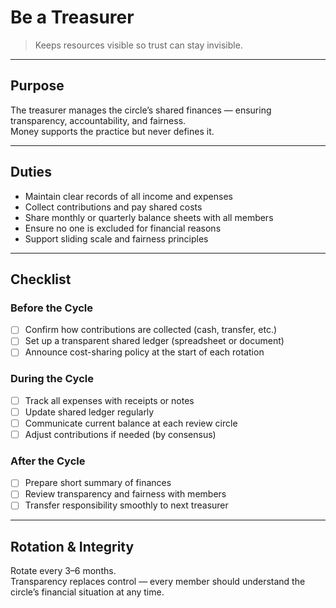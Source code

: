 # Be a Treasurer  
> Keeps resources visible so trust can stay invisible.

---

## Purpose
The treasurer manages the circle’s shared finances — ensuring transparency, accountability, and fairness.  
Money supports the practice but never defines it.

---

## Duties
- Maintain clear records of all income and expenses  
- Collect contributions and pay shared costs  
- Share monthly or quarterly balance sheets with all members  
- Ensure no one is excluded for financial reasons  
- Support sliding scale and fairness principles  

---

## Checklist

### Before the Cycle
- [ ] Confirm how contributions are collected (cash, transfer, etc.)  
- [ ] Set up a transparent shared ledger (spreadsheet or document)  
- [ ] Announce cost-sharing policy at the start of each rotation  

### During the Cycle
- [ ] Track all expenses with receipts or notes  
- [ ] Update shared ledger regularly  
- [ ] Communicate current balance at each review circle  
- [ ] Adjust contributions if needed (by consensus)  

### After the Cycle
- [ ] Prepare short summary of finances  
- [ ] Review transparency and fairness with members  
- [ ] Transfer responsibility smoothly to next treasurer  

---

## Rotation & Integrity
Rotate every 3–6 months.  
Transparency replaces control — every member should understand the circle’s financial situation at any time.
